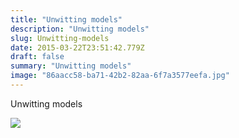 ```yaml
---
title: "Unwitting models"
description: "Unwitting models"
slug: Unwitting-models
date: 2015-03-22T23:51:42.779Z
draft: false
summary: "Unwitting models﻿"
image: "86aacc58-ba71-42b2-82aa-6f7a3577eefa.jpg"
---
```



Unwitting models﻿

[![](https://lh3.googleusercontent.com/-qPXDlTYFBj0/VQ9Vh6jY1nI/AAAAAAAAJ48/VNHbw5AgWno/w506-h750/IMG20150322111455.jpg)](https://plus.google.com/photos/111381966376152171662/albums/6129211660148565505/6129211659016263282)


